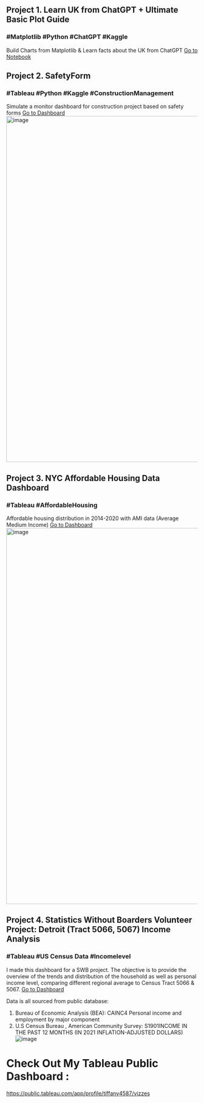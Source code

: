 

## Project 1. Learn UK from ChatGPT + Ultimate Basic Plot Guide  
### #Matplotlib #Python #ChatGPT #Kaggle
Build Charts from Matplotlib & Learn facts about the UK from ChatGPT
[Go to Notebook](learn-uk-from-chatgpt-ultimate-basic-plot-guide.ipynb)


## Project 2. SafetyForm  
### #Tableau #Python #Kaggle #ConstructionManagement
Simulate a monitor dashboard for construction project based on safety forms
[Go to Dashboard](https://public.tableau.com/views/ConstructionManagement-SafetyForm/Dashboard1?:language=en-US&:display_count=n&:origin=viz_share_link)
<img width="908" alt="image" src="https://github.com/nckutiffanywang/DataProject/assets/78169415/b3200b3b-4ca3-4537-aa2d-145e947ab3cc">


## Project 3. NYC Affordable Housing Data Dashboard 
### #Tableau #AffordableHousing 
Affordable housing distribution in 2014-2020 with AMI data (Average Medium Income)
[Go to Dashboard](https://public.tableau.com/views/AffordableHousing-NYC/Dashboard1?:language=en-US&:display_count=n&:origin=viz_share_link)
<img width="987" alt="image" src="https://github.com/nckutiffanywang/DataProject/assets/78169415/cdefb373-80c8-451a-87ab-e783033504ba">


## Project 4. Statistics Without Boarders Volunteer Project: Detroit (Tract 5066, 5067) Income Analysis
### #Tableau #US Census Data #Incomelevel
I made this dashboard for a SWB project. The objective is to provide the overview of the trends and distribution of the household as well as personal income level, comparing different regional average to Census Tract 5066 & 5067.
[Go to Dashboard](https://public.tableau.com/app/profile/tiffany4587/viz/DetroitIncomeAnalysis/Dashboard1)

Data is all sourced from public database: 
1. Bureau of Economic Analysis (BEA): CAINC4 Personal income and employment by major component
2. U.S Census Bureau , American Community Survey: S1901INCOME IN THE PAST 12 MONTHS (IN 2021 INFLATION-ADJUSTED DOLLARS)
![image](https://github.com/nckutiffanywang/DataProject/assets/78169415/3410093c-14ba-463a-b2b7-2ab4c741aa85)



# Check Out My Tableau Public Dashboard : 
https://public.tableau.com/app/profile/tiffany4587/vizzes
